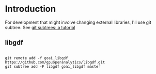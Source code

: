 # Introduction

For development that might involve changing external libraries, I'll use git subtree. See [git subtrees: a tutorial](https://medium.com/@v/git-subtrees-a-tutorial-6ff568381844)

## libgdf

```

git remote add -f goai_libgdf https://github.com/gpuopenanalytics/libgdf.git
git subtree add -P libgdf goai_libgdf master
```
